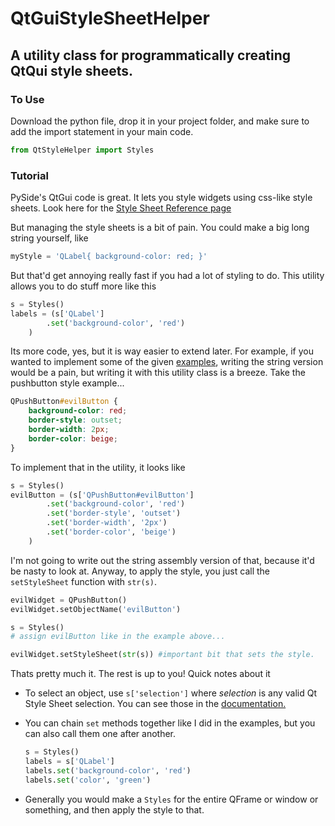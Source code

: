 # QtGuiStyleSheetHelper
A utility class for programmatically creating QtQui style sheets.
-----------------------------------------------------------------

### To Use

Download the python file, drop it in your project folder, and make sure to add the import statement in your main code.
```python
from QtStyleHelper import Styles
```

### Tutorial

PySide's QtGui code is great. It lets you style widgets using css-like style sheets. Look here for the [Style Sheet Reference page](http://doc.qt.io/qt-4.8/stylesheet.html)

But managing the style sheets is a bit of pain. You could make a big long string yourself, like 

```python
myStyle = 'QLabel{ background-color: red; }'
```

But that'd get annoying really fast if you had a lot of styling to do. This utility allows you to do stuff more like this

```python
s = Styles()
labels = (s['QLabel']
        .set('background-color', 'red')
    )
```

Its more code, yes, but it is way easier to extend later. For example, if you wanted to implement some of the given [examples](http://doc.qt.io/qt-4.8/stylesheet-examples.html), writing the string version would be a pain, but writing it with this utility class is a breeze. Take the pushbutton style example...

```css
QPushButton#evilButton {
    background-color: red;
    border-style: outset;
    border-width: 2px;
    border-color: beige;
}
```

To implement that in the utility, it looks like

```python
s = Styles()
evilButton = (s['QPushButton#evilButton']
        .set('background-color', 'red')
        .set('border-style', 'outset')
        .set('border-width', '2px')
        .set('border-color', 'beige')
    )
```

I'm not going to write out the string assembly version of that, because it'd be nasty to look at. Anyway, to apply the style, you just call the `setStyleSheet` function with `str(s)`. 

```python
evilWidget = QPushButton()
evilWidget.setObjectName('evilButton')

s = Styles()
# assign evilButton like in the example above...

evilWidget.setStyleSheet(str(s)) #important bit that sets the style.
```

Thats pretty much it. The rest is up to you! Quick notes about it

* To select an object, use `s['selection']` where _selection_ is any valid Qt Style Sheet selection. You can see those in the [documentation.](http://doc.qt.io/qt-4.8/stylesheet-syntax.html#selector-types)
* You can chain `set` methods together like I did in the examples, but you can also call them one after another.
    
    ```python
    s = Styles()
    labels = s['QLabel']
    labels.set('background-color', 'red')
    labels.set('color', 'green')
    ```
* Generally you would make a `Styles` for the entire QFrame or window or something, and then apply the style to that. 